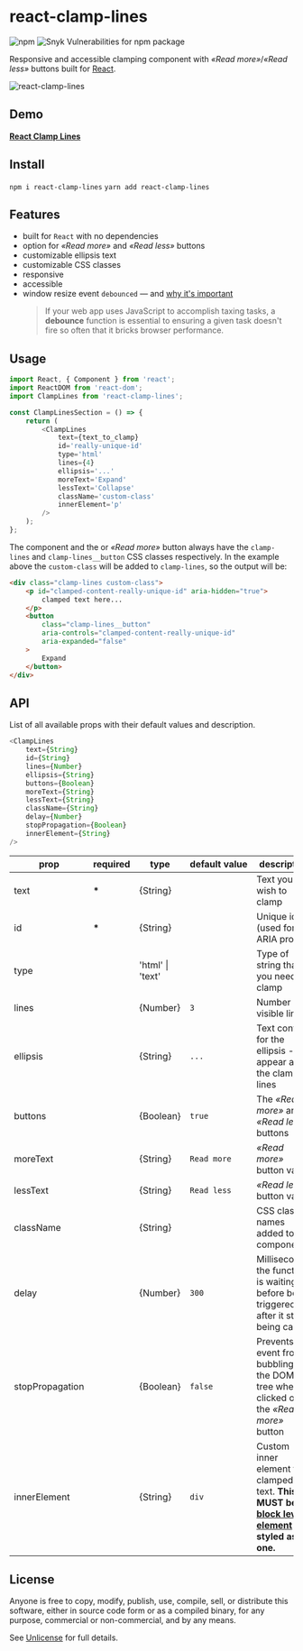 # react-clamp-lines

![npm](https://img.shields.io/npm/dm/react-clamp-lines.svg) ![Snyk Vulnerabilities for npm package](https://img.shields.io/snyk/vulnerabilities/npm/react-clamp-lines.svg)

Responsive and accessible clamping component with _&laquo;Read more&raquo;_/_&laquo;Read less&raquo;_ buttons built for [React](http://facebook.github.io/react/).

![react-clamp-lines](react-clamp.png 'react-clamp-lines')

## Demo

[**React Clamp Lines**](https://stackblitz.com/edit/react-clamp-lines)

## Install

`npm i react-clamp-lines`
`yarn add react-clamp-lines`

## Features

-   built for `React` with no dependencies
-   option for _&laquo;Read more&raquo;_ and _&laquo;Read less&raquo;_ buttons
-   customizable ellipsis text
-   customizable CSS classes
-   responsive
-   accessible
-   window resize event `debounced` &mdash; and [why it's important](https://davidwalsh.name/javascript-debounce-function)
    > If your web app uses JavaScript to accomplish taxing tasks, a **debounce** function is essential to ensuring a given task doesn't fire so often that it bricks browser performance.

## Usage

```js
import React, { Component } from 'react';
import ReactDOM from 'react-dom';
import ClampLines from 'react-clamp-lines';

const ClampLinesSection = () => {
	return (
		<ClampLines
			text={text_to_clamp}
			id='really-unique-id'
			type='html'
			lines={4}
			ellipsis='...'
			moreText='Expand'
			lessText='Collapse'
			className='custom-class'
			innerElement='p'
		/>
	);
};

```

The component and the or _&laquo;Read more&raquo;_ button always have the `clamp-lines` and `clamp-lines__button` CSS classes respectively. In the example above the `custom-class` will be added to `clamp-lines`, so the output will be:

```html
<div class="clamp-lines custom-class">
	<p id="clamped-content-really-unique-id" aria-hidden="true">
		clamped text here...
	</p>
	<button
		class="clamp-lines__button"
		aria-controls="clamped-content-really-unique-id"
		aria-expanded="false"
	>
		Expand
	</button>
</div>
```

## API

List of all available props with their default values and description.

```javascript
<ClampLines
	text={String}
	id={String}
	lines={Number}
	ellipsis={String}
	buttons={Boolean}
	moreText={String}
	lessText={String}
	className={String}
	delay={Number}
	stopPropagation={Boolean}
	innerElement={String}
/>
```

| prop            | required | type      | default&#160;value | description                                                                                                                                                                        |
| --------------- | -------- | --------- | ------------------ | ---------------------------------------------------------------------------------------------------------------------------------------------------------------------------------- |
| text            | **\***   | {String}  |                    | Text you wish to clamp                                                                                                                                                             |
| id              | **\***   | {String}  |                    | Unique id (used for ARIA props)                                                                                                                                                    |
| type            |          | 'html' \| 'text' |              | Type of string that you need to clamp																		|
| lines           |          | {Number}  | `3`                | Number of visible lines                                                                                                                                                            |
| ellipsis        |          | {String}  | `...`              | Text content for the ellipsis - will appear after the clamped lines                                                                                                                |
| buttons         |          | {Boolean} | `true`             | The _&laquo;Read more&raquo;_ and _&laquo;Read less&raquo;_ buttons                                                                                                                |
| moreText        |          | {String}  | `Read more`        | _&laquo;Read more&raquo;_ button value                                                                                                                                             |
| lessText        |          | {String}  | `Read less`        | _&laquo;Read less&raquo;_ button value                                                                                                                                             |
| className       |          | {String}  |                    | CSS class names added to component                                                                                                                                                 |
| delay           |          | {Number}  | `300`              | Milliseconds, the function is waiting before being triggered, after it stops being called                                                                                          |
| stopPropagation |          | {Boolean} | `false`            | Prevents the event from bubbling up the DOM tree when clicked on the _&laquo;Read more&raquo;_ button                                                                              |
| innerElement    |          | {String}  | `div`              | Custom inner element for clamped text. **This MUST be a [block level element](https://developer.mozilla.org/en-US/docs/Web/HTML/Block-level_elements#Elements) or styled as one.** |

## License

Anyone is free to copy, modify, publish, use, compile, sell, or distribute this software, either in source code form or as a compiled binary, for any purpose, commercial or non-commercial, and by any means.

See [Unlicense](http://unlicense.org) for full details.
